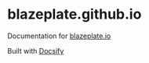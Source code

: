 # blazeplate.github.io

Documentation for [blazeplate.io](http://blazeplate.io)

Built with [Docsify](https://docsify.js.org)
